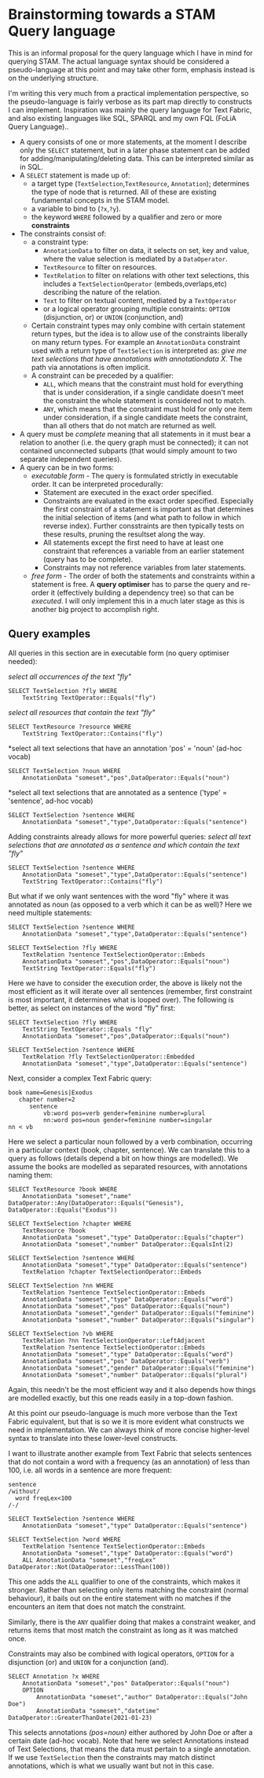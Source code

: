 # Brainstorming towards a STAM Query language

This is an informal proposal for the query language which I have in mind for querying STAM.
The actual language syntax should be considered a pseudo-language at this point and may take other form,
emphasis instead is on the underlying structure.

I'm writing this very much from a practical implementation perspective, so the
pseudo-language is fairly verbose as its part map directly to constructs I can
implement. Inspiration was mainly the query language for Text Fabric, and also
existing languages like SQL, SPARQL and my own FQL (FoLiA Query Language)..

* A query consists of one or more statements, at the moment I describe only the
  `SELECT` statement, but in a later phase statement can be added for
  adding/manipulating/deleting data. This can be interpreted similar as in SQL.
* A `SELECT` statement is made up of:
    * a target type (`TextSelection`,`TextResource`, `Annotation`); determines the type of node that is returned. All of these are existing fundamental concepts in the STAM model.
    * a variable to bind to (`?x`,`?y`).
    * the keyword `WHERE` followed by a qualifier and zero or more **constraints**
* The constraints consist of:
    * a constraint type:
        * `AnnotationData` to filter on data, it selects on set, key and value, where the value selection is mediated by a `DataOperator`.
        * `TextResource` to filter on resources.
        * `TextRelation` to filter on relations with other text selections, this includes a `TextSelectionOperator` (embeds,overlaps,etc) describing the nature of the relation.
        * `Text` to filter on textual content, mediated by a `TextOperator`
        * or a logical operator grouping multiple constraints: `OPTION` (disjunction, or) or `UNION` (conjunction, and)
    * Certain constraint types may only combine with certain statement return types, but the idea is to allow use of the constraints liberally on many return types. For example an `AnnotationData` constraint used with a return type of `TextSelection` is interpreted as: *give me text selections that have annotations with annotationdata X*. The path via annotations is often implicit.
    * A constraint can be preceded by a qualifier:
        * `ALL`, which means that the constraint must hold for everything that is under consideration, if a single candidate doesn't meet the constraint the whole statement is considered not to match.
        * `ANY`, which means that the constraint must hold for only one item under consideration, if a single candidate meets the constraint, than all others that do not match are returned as well.
* A query must be *complete* meaning that all statements in it must bear a relation to another (i.e. the query graph must be connected); it can not contained unconnected subparts (that would simply amount to two separate independent queries).
* A query can be in two forms:
    * *executable form* - The query is formulated strictly in executable order. It can be interpreted procedurally:
        * Statement are executed in the exact order specified. 
        * Constraints are evaluated in the exact order specified. Especially the first constraint of a statement is important as that determines the initial selection of items (and what path to follow in which reverse index). Further consstraints are then typically tests on these results, pruning the resultset along the way.
        * All statements except the first need to have at least one constraint that references a variable from an earlier statement (query has to be complete).
        * Constraints may not reference variables from later statements.
    * *free form* - The order of both the statements and constraints within a statement is free. A **query optimiser** has to parse the query and re-order it (effectively building a dependency tree) so that can be *executed*. I will only implement this in a much later stage as this is another big project to accomplish right.

## Query examples

All queries in this section are in executable form (no query optimiser needed):

*select all occurrences of the text "fly"*

```
SELECT TextSelection ?fly WHERE
    TextString TextOperator::Equals("fly")
```

*select all resources that contain the text "fly"*

```
SELECT TextResource ?resource WHERE
    TextString TextOperator::Contains("fly")
```

*select all text selections that have an annotation 'pos' = 'noun' (ad-hoc vocab)

```
SELECT TextSelection ?noun WHERE
    AnnotationData "someset","pos",DataOperator::Equals("noun")
```

*select all text selections that are annotated as a sentence ('type' = 'sentence', ad-hoc vocab)

```
SELECT TextSelection ?sentence WHERE
    AnnotationData "someset","type",DataOperator::Equals("sentence")
```

Adding constraints already allows for more powerful queries: *select all text selections that are annotated as a sentence and which contain the text "fly"*

```
SELECT TextSelection ?sentence WHERE
    AnnotationData "someset","type",DataOperator::Equals("sentence")
    TextString TextOperator::Contains("fly")
```

But what if we only want sentences with the word "fly" where it was annotated as noun (as opposed to a verb which it can be as well)? Here we need multiple statements:

```
SELECT TextSelection ?sentence WHERE
    AnnotationData "someset","type",DataOperator::Equals("sentence")

SELECT TextSelection ?fly WHERE
    TextRelation ?sentence TextSelectionOperator::Embeds
    AnnotationData "someset","pos",DataOperator::Equals("noun")
    TextString TextOperator::Equals("fly")
```

Here we have to consider the execution order, the above is likely not the most
efficient as it will iterate over all sentences (remember, first constraint is
most important, it determines what is looped over). The following is better, as
select on instances of the word "fly" first:

```
SELECT TextSelection ?fly WHERE
    TextString TextOperator::Equals "fly"
    AnnotationData "someset","pos",DataOperator::Equals("noun")

SELECT TextSelection ?sentence WHERE
    TextRelation ?fly TextSelectionOperator::Embedded
    AnnotationData "someset","type",DataOperator::Equals("sentence")
```

Next, consider a complex Text Fabric query:

```
book name=Genesis|Exodus
   chapter number=2
      sentence
          vb:word pos=verb gender=feminine number=plural
          nn:word pos=noun gender=feminine number=singular
nn < vb
```

Here we select a particular noun followed by a verb combination, occurring in a particular context (book, chapter, sentence). We can translate this to a query as follows (details depend a bit on how things are modelled). We assume the books are modelled as separated resources, with annotations naming them:

```
SELECT TextResource ?book WHERE
    AnnotationData "someset","name" DataOperator::Any(DataOperator::Equals("Genesis"), DataOperator::Equals("Exodus"))

SELECT TextSelection ?chapter WHERE 
    TextResource ?book
    AnnotationData "someset","type" DataOperator::Equals("chapter")
    AnnotationData "someset","number" DataOperator::EqualsInt(2)

SELECT TextSelection ?sentence WHERE 
    AnnotationData "someset","type" DataOperator::Equals("sentence")
    TextRelation ?chapter TextSelectionOperator::Embeds

SELECT TextSelection ?nn WHERE
    TextRelation ?sentence TextSelectionOperator::Embeds
    AnnotationData "someset","type" DataOperator::Equals("word")
    AnnotationData "someset","pos" DataOperator::Equals("noun")
    AnnotationData "someset","gender" DataOperator::Equals("feminine")
    AnnotationData "someset","number" DataOperator::Equals("singular")

SELECT TextSelection ?vb WHERE
    TextRelation ?nn TextSelectionOperator::LeftAdjacent
    TextRelation ?sentence TextSelectionOperator::Embeds
    AnnotationData "someset","type" DataOperator::Equals("word")
    AnnotationData "someset","pos" DataOperator::Equals("verb")
    AnnotationData "someset","gender" DataOperator::Equals("feminine")
    AnnotationData "someset","number" DataOperator::Equals("plural")
```

Again, this needn't be the most efficient way and it also depends how things
are modelled exactly, but this one reads easily in a top-down fashion. 

At this point our pseudo-language is much more verbose than
the Text Fabric equivalent, but that is so we it is more evident what
constructs we need in implementation. We can always think of more concise
higher-level syntax to translate into these lower-level constructs.

I want to illustrate another example from Text Fabric that selects sentences
that do not contain a word with a frequency (as an annotation) of less than
100, i.e. all words in a sentence are more frequent:

```
sentence
/without/
  word freqLex<100
/-/
```

```
SELECT TextSelection ?sentence WHERE
    AnnotationData "someset","type" DataOperator::Equals("sentence")

SELECT TextSelection ?word WHERE
    TextRelation ?sentence TextSelectionOperator::Embeds
    AnnotationData "someset","type" DataOperator::Equals("word")
    ALL AnnotationData "someset","freqLex" DataOperator::Not(DataOperator::LessThan(100))
```

This one adds the `ALL` qualifier to one of the constraints, which makes it
stronger. Rather than selecting only items matching the constraint (normal behaviour), it bails out
on the entire statement with no matches if the encounters an item that does not match the constraint.

Similarly, there is the `ANY` qualifier doing that makes a constraint weaker, and returns items that most match the constraint as long as it was matched once.

Constraints may also be combined with logical operators, `OPTION` for a disjunction (or) and `UNION` for a conjunction (and). 

```
SELECT Annotation ?x WHERE 
    AnnotationData "someset","pos" DataOperator::Equals("noun")
    OPTION
        AnnotationData "someset","author" DataOperator::Equals("John Doe")
        AnnotationData "someset","datetime" DataOperator::GreaterThanDate(2021-01-23)
```

This selects annotations *(pos=noun)* either authored by John Doe or after a certain date (ad-hoc vocab). Note that here we select Annotations instead of Text Selections, that means the data must pertain to a single annotation. If we use `TextSelection` then the constraints may match distinct annotations, which is what we usually want but not in this case.

